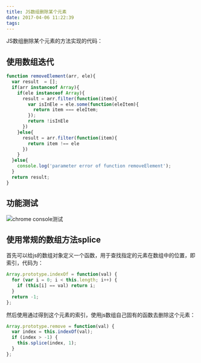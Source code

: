 ```yaml
---
title: JS数组删除某个元素
date: 2017-04-06 11:22:39
tags:
---
```

JS数组删除某个元素的方法实现的代码：
## 使用数组迭代

```javascript
function removeElement(arr, ele){
  var result  = [];
  if(arr instanceof Array){
    if(ele instanceof Array){
      result = arr.filter(function(item){
        var isInEle = ele.some(function(eleItem){
          return item === eleItem;
        });
        return !isInEle
      })
    }else{
      result = arr.filter(function(item){
        return item !== ele
      })
    }
  }else{
    console.log('parameter error of function removeElement');
  }
  return result;
}
```
## 功能测试
![chrome console测试](http://img.blog.csdn.net/20170406112032782)
## 使用常规的数组方法splice
首先可以给js的数组对象定义一个函数，用于查找指定的元素在数组中的位置，即索引，代码为：

```javascript
Array.prototype.indexOf = function(val) {
  for (var i = 0; i < this.length; i++) {
    if (this[i] == val) return i;
  }
  return -1;
};
```
然后使用通过得到这个元素的索引，使用js数组自己固有的函数去删除这个元素：
```javascript
Array.prototype.remove = function(val) {
  var index = this.indexOf(val);
  if (index > -1) {
    this.splice(index, 1);
  }
};
```


